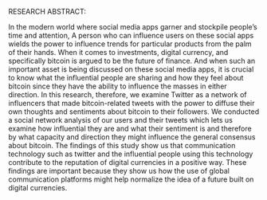 RESEARCH ABSTRACT:

In the modern world where social media apps garner and stockpile people’s time and attention, A person who can influence users on these social apps wields the power to influence trends for particular products from the palm of their hands. When it comes to investments, digital currency, and specifically bitcoin is argued to be the future of finance. And when such an important asset is being discussed on these social media apps, it is crucial to know what the influential people are sharing and how they feel about bitcoin since they have the ability to influence the masses in either direction. In this research, therefore, we examine Twitter as a network of influencers that made bitcoin-related tweets with the power to diffuse their own thoughts and sentiments about bitcoin to their followers. We conducted a social network analysis of our users and their tweets which lets us examine how influential they are and what their sentiment is and therefore by what capacity and direction they might influence the general consensus about bitcoin. The findings of this study show us that communication technology such as twitter and the influential people using this technology contribute to the reputation of digital currencies in a positive way. These findings are important because they show us how the use of global communication platforms might help normalize the idea of a future built on digital currencies.
